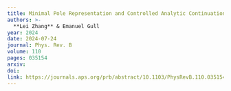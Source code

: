 ```yaml
---
title: Minimal Pole Representation and Controlled Analytic Continuation of Matsubara Response Functions
authors: >-
  **Lei Zhang** & Emanuel Gull
year: 2024
date: 2024-07-24
journal: Phys. Rev. B
volume: 110
pages: 035154
arxiv:
doi:
link: https://journals.aps.org/prb/abstract/10.1103/PhysRevB.110.035154
---
```

